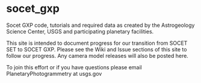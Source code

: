 # socet_gxp
Socet GXP code, tutorials and required data as created by the Astrogeology Science Center, USGS and participating planetary facilities.

This site is intended to document progress for our transition from SOCET SET to SOCET GXP. Please see the Wiki and Issue sections of this site to follow our progress. Any camera model releases will also be posted here.

To join this effort or if you have questions please email PlanetaryPhotogrammetry at usgs.gov


